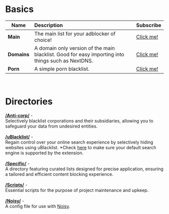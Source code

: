 # Basics
Name |      Description      | Subscribe |
----- |:----------------------|---------|
**Main** | The main list for your adblocker of choice! | [Click me!](https://subscribe.adblockplus.org?location=https%3A%2F%2Fraw.githubusercontent.com%2FNyeUsr%2FBlacklist%2Fmain%2FMain&amp;title=NyeUsr's%20Main%20Blacklist) 
**Domains** | A domain only version of the main blacklist. Good for easy importing into things such as NextDNS. | [Click me!](https://subscribe.adblockplus.org?location=https%3A%2F%2Fraw.githubusercontent.com%2FNyeUsr%2FBlacklist%2Fmain%2FDomains&amp;title=NyeUsr's%20Domain%20Only%20Blacklist)
**Porn** | A simple porn blacklist. | [Click me!](https://subscribe.adblockplus.org?location=https%3A%2F%2Fraw.githubusercontent.com%2FNyeUsr%2FBlacklist%2Fmain%2FPorn&amp;title=NyeUsr's%20Porn%20Blacklist)

<br>

# Directories
**[/Anti-corp/](https://github.com/NyeUsr/Blacklist/tree/main/Anti-Corp#readme)** -<br>
Selectively blacklist corporations and their subsidiaries, allowing you to safeguard your data from undesired entities.<br><br>
**[/uBlacklist/](https://github.com/NyeUsr/Blacklist/tree/main/uBlacklist)** -<br>
Regain control over your online search experience by selectively hiding websites using uBlacklist. *Check [here](https://github.com/iorate/ublacklist#supported-search-engines) to make sure your default search engine is supported by the extension.<br><br>
**[/Specific/](https://github.com/NyeUsr/Blacklist/tree/main/Specific)** -<br>
A directory featuring curated lists designed for precise application, ensuring a tailored and efficient content blocking experience.<br><br>
**[/Scripts/](https://github.com/NyeUsr/Blacklist/tree/main/Scripts)** -<br>
Essential scripts for the purpose of project maintenance and upkeep.<br><br>
**[/Noisy/](https://github.com/NyeUsr/Blacklist/tree/main/Noisy)** -<br>
A config file for use with [Noisy](https://github.com/1tayH/noisy).